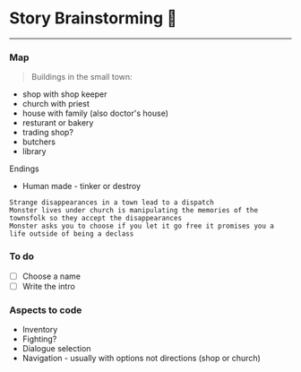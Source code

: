 # Story Brainstorming :tada:
____

### Map
> Buildings in the small town:
- shop with shop keeper
- church with priest
- house with family (also doctor's house)
- resturant or bakery
- trading shop?
- butchers
- library

Endings
- Human made - tinker or destroy


```
Strange disappearances in a town lead to a dispatch
Monster lives under church is manipulating the memories of the townsfolk so they accept the disappearances
Monster asks you to choose if you let it go free it promises you a life outside of being a declass
```

### To do
- [ ] Choose a name
- [ ] Write the intro

### Aspects to code
* Inventory
* Fighting?
* Dialogue selection
* Navigation - usually with options not directions (shop or church)



